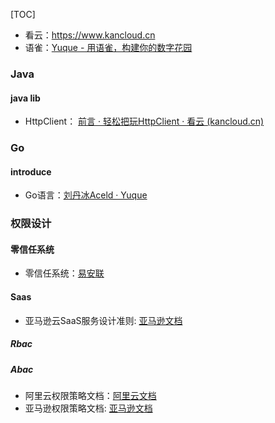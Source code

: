 [TOC]

* 看云：https://www.kancloud.cn
* 语雀：[Yuque - 用语雀，构建你的数字花园](https://www.yuque.com/)

### Java

#### java lib

* HttpClient： [前言 · 轻松把玩HttpClient · 看云 (kancloud.cn)](https://www.kancloud.cn/longxuan/httpclient-arron/106645)



### Go

#### introduce

* Go语言：[刘丹冰Aceld · Yuque](https://www.yuque.com/aceld)



### 权限设计

#### 零信任系统

* 零信任系统：[易安联](https://www.zhihu.com/org/yi-an-lian-2/posts?page=7)

#### Saas

* 亚马逊云SaaS服务设计准则: [亚马逊文档](https://docs.aws.amazon.com/wellarchitected/latest/saas-lens/saas-lens.html)

##### Rbac

##### Abac

* 阿里云权限策略文档：[阿里云文档](https://help.aliyun.com/document_detail/93732.html)
* 亚马逊权限策略文档: [亚马逊文档](https://docs.aws.amazon.com/IAM/latest/UserGuide/getting-set-up.html)

